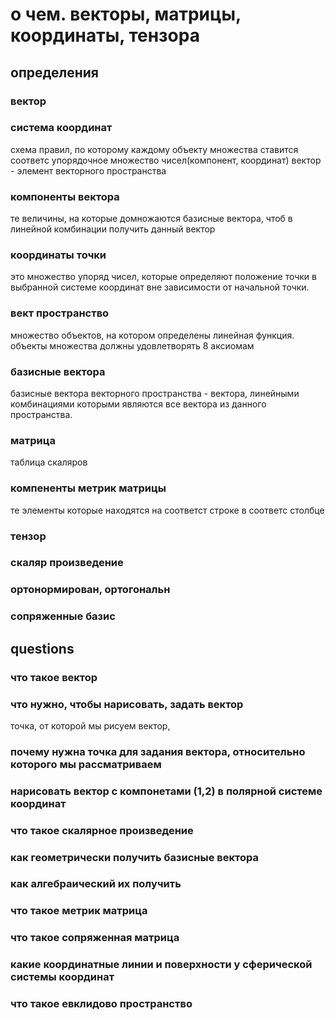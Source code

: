 # о чем. векторы, матрицы, координаты, тензора
## определения
### вектор
### система координат
схема правил, по которому каждому объекту множества ставится соответс упорядочное множество чисел(компонент, координат)
вектор - элемент векторного пространства
### компоненты вектора
те величины, на которые домножаются базисные вектора, чтоб в линейной комбинации получить данный вектор
### координаты точки
это множество упоряд чисел, которые определяют положение точки в выбранной системе координат вне зависимости от начальной точки.
### вект пространство
множество объектов, на котором определены линейная функция. объекты множества должны удовлетворять 8 аксиомам
### базисные вектора
базисные вектора векторного пространства - вектора, линейными комбинациями которыми являются все вектора из данного пространства.
### матрица
таблица скаляров
### компененты метрик матрицы
те элементы которые находятся на соответст строке в соответс столбце
### тензор
### скаляр произведение
### ортонормирован, ортогональн
### сопряженные базис

## questions
### что такое вектор
### что нужно,  чтобы нарисовать, задать вектор
точка, от которой мы рисуем вектор, 
### почему нужна точка для задания вектора, относительно которого мы рассматриваем
### нарисовать вектор с компонетами (1,2) в полярной системе координат
### что такое скалярное произведение
### как геометрически получить базисные вектора
### как алгебраический их получить
### что такое метрик матрица
### что такое сопряженная матрица
### какие координатные линии и поверхности у сферической системы координат 
### что такое евклидово пространство